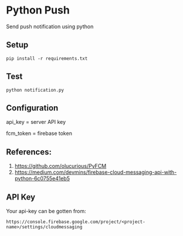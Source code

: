 # Python Push

Send push notification using python

## Setup

```
pip install -r requirements.txt
```

## Test

```
python notification.py
```

## Configuration

api_key = server API key

fcm_token = firebase token

## References:

1. https://github.com/olucurious/PyFCM
2. https://medium.com/devmins/firebase-cloud-messaging-api-with-python-6c0755e41eb5

## API Key

Your api-key can be gotten from:

```
https://console.firebase.google.com/project/<project-name>/settings/cloudmessaging
```
